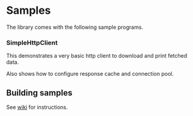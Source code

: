 Samples
=========
The library comes with the following sample programs.

### SimpleHttpClient
This demonstrates a very basic http client to download and print fetched data.

Also shows how to configure response cache and connection pool.

Building samples
-------------------
See [wiki](https://github.com/sony/easyhttpcpp/wiki/Building-samples) for instructions.
